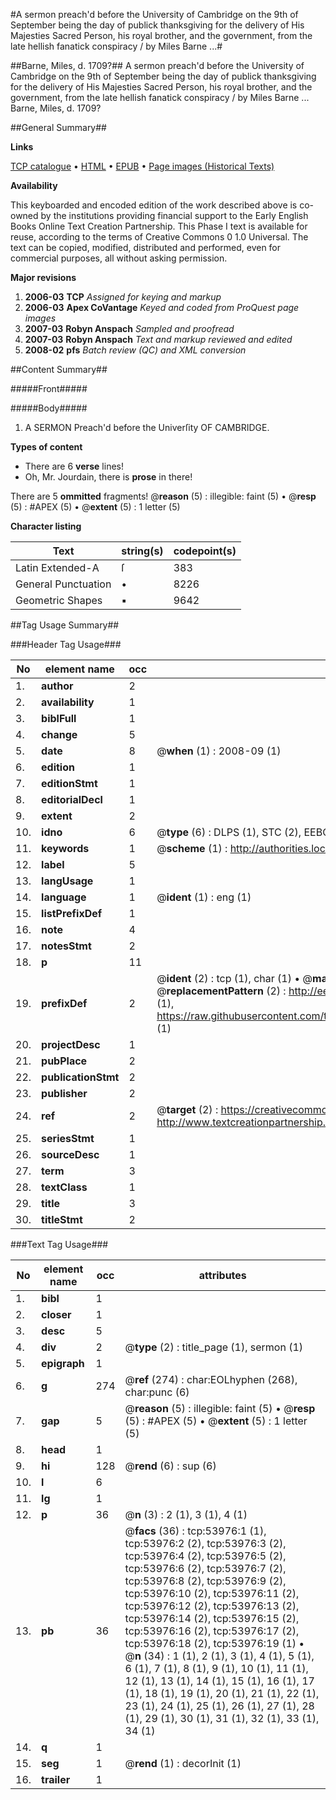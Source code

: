 #A sermon preach'd before the University of Cambridge on the 9th of September being the day of publick thanksgiving for the delivery of His Majesties Sacred Person, his royal brother, and the government, from the late hellish fanatick conspiracy / by Miles Barne ...#

##Barne, Miles, d. 1709?##
A sermon preach'd before the University of Cambridge on the 9th of September being the day of publick thanksgiving for the delivery of His Majesties Sacred Person, his royal brother, and the government, from the late hellish fanatick conspiracy / by Miles Barne ...
Barne, Miles, d. 1709?

##General Summary##

**Links**

[TCP catalogue](http://www.ota.ox.ac.uk/tcp/)  • 
[HTML](http://tei.it.ox.ac.uk/tcp/Texts-HTML/free/A30/A30998.html)  • 
[EPUB](http://tei.it.ox.ac.uk/tcp/Texts-EPUB/free/A30/A30998.epub) • 
[Page images (Historical Texts)](https://data.historicaltexts.jisc.ac.uk/view?pubId=eebo-12095737e&pageId=eebo-12095737e-53976-1)

**Availability**

This keyboarded and encoded edition of the
	       work described above is co-owned by the institutions
	       providing financial support to the Early English Books
	       Online Text Creation Partnership. This Phase I text is
	       available for reuse, according to the terms of Creative
	       Commons 0 1.0 Universal. The text can be copied,
	       modified, distributed and performed, even for
	       commercial purposes, all without asking permission.

**Major revisions**

1. __2006-03__ __TCP__ *Assigned for keying and markup*
1. __2006-03__ __Apex CoVantage__ *Keyed and coded from ProQuest page images*
1. __2007-03__ __Robyn Anspach__ *Sampled and proofread*
1. __2007-03__ __Robyn Anspach__ *Text and markup reviewed and edited*
1. __2008-02__ __pfs__ *Batch review (QC) and XML conversion*

##Content Summary##

#####Front#####

#####Body#####

1. A SERMON Preach'd before the Univerſity OF CAMBRIDGE.

**Types of content**

  * There are 6 **verse** lines!
  * Oh, Mr. Jourdain, there is **prose** in there!

There are 5 **ommitted** fragments! 
 @__reason__ (5) : illegible: faint (5)  •  @__resp__ (5) : #APEX (5)  •  @__extent__ (5) : 1 letter (5)

**Character listing**


|Text|string(s)|codepoint(s)|
|---|---|---|
|Latin Extended-A|ſ|383|
|General Punctuation|•|8226|
|Geometric Shapes|▪|9642|

##Tag Usage Summary##

###Header Tag Usage###

|No|element name|occ|attributes|
|---|---|---|---|
|1.|__author__|2||
|2.|__availability__|1||
|3.|__biblFull__|1||
|4.|__change__|5||
|5.|__date__|8| @__when__ (1) : 2008-09 (1)|
|6.|__edition__|1||
|7.|__editionStmt__|1||
|8.|__editorialDecl__|1||
|9.|__extent__|2||
|10.|__idno__|6| @__type__ (6) : DLPS (1), STC (2), EEBO-CITATION (1), OCLC (1), VID (1)|
|11.|__keywords__|1| @__scheme__ (1) : http://authorities.loc.gov/ (1)|
|12.|__label__|5||
|13.|__langUsage__|1||
|14.|__language__|1| @__ident__ (1) : eng (1)|
|15.|__listPrefixDef__|1||
|16.|__note__|4||
|17.|__notesStmt__|2||
|18.|__p__|11||
|19.|__prefixDef__|2| @__ident__ (2) : tcp (1), char (1)  •  @__matchPattern__ (2) : ([0-9\-]+):([0-9IVX]+) (1), (.+) (1)  •  @__replacementPattern__ (2) : http://eebo.chadwyck.com/downloadtiff?vid=$1&page=$2 (1), https://raw.githubusercontent.com/textcreationpartnership/Texts/master/tcpchars.xml#$1 (1)|
|20.|__projectDesc__|1||
|21.|__pubPlace__|2||
|22.|__publicationStmt__|2||
|23.|__publisher__|2||
|24.|__ref__|2| @__target__ (2) : https://creativecommons.org/publicdomain/zero/1.0/ (1), http://www.textcreationpartnership.org/docs/. (1)|
|25.|__seriesStmt__|1||
|26.|__sourceDesc__|1||
|27.|__term__|3||
|28.|__textClass__|1||
|29.|__title__|3||
|30.|__titleStmt__|2||


###Text Tag Usage###

|No|element name|occ|attributes|
|---|---|---|---|
|1.|__bibl__|1||
|2.|__closer__|1||
|3.|__desc__|5||
|4.|__div__|2| @__type__ (2) : title_page (1), sermon (1)|
|5.|__epigraph__|1||
|6.|__g__|274| @__ref__ (274) : char:EOLhyphen (268), char:punc (6)|
|7.|__gap__|5| @__reason__ (5) : illegible: faint (5)  •  @__resp__ (5) : #APEX (5)  •  @__extent__ (5) : 1 letter (5)|
|8.|__head__|1||
|9.|__hi__|128| @__rend__ (6) : sup (6)|
|10.|__l__|6||
|11.|__lg__|1||
|12.|__p__|36| @__n__ (3) : 2 (1), 3 (1), 4 (1)|
|13.|__pb__|36| @__facs__ (36) : tcp:53976:1 (1), tcp:53976:2 (2), tcp:53976:3 (2), tcp:53976:4 (2), tcp:53976:5 (2), tcp:53976:6 (2), tcp:53976:7 (2), tcp:53976:8 (2), tcp:53976:9 (2), tcp:53976:10 (2), tcp:53976:11 (2), tcp:53976:12 (2), tcp:53976:13 (2), tcp:53976:14 (2), tcp:53976:15 (2), tcp:53976:16 (2), tcp:53976:17 (2), tcp:53976:18 (2), tcp:53976:19 (1)  •  @__n__ (34) : 1 (1), 2 (1), 3 (1), 4 (1), 5 (1), 6 (1), 7 (1), 8 (1), 9 (1), 10 (1), 11 (1), 12 (1), 13 (1), 14 (1), 15 (1), 16 (1), 17 (1), 18 (1), 19 (1), 20 (1), 21 (1), 22 (1), 23 (1), 24 (1), 25 (1), 26 (1), 27 (1), 28 (1), 29 (1), 30 (1), 31 (1), 32 (1), 33 (1), 34 (1)|
|14.|__q__|1||
|15.|__seg__|1| @__rend__ (1) : decorInit (1)|
|16.|__trailer__|1||
